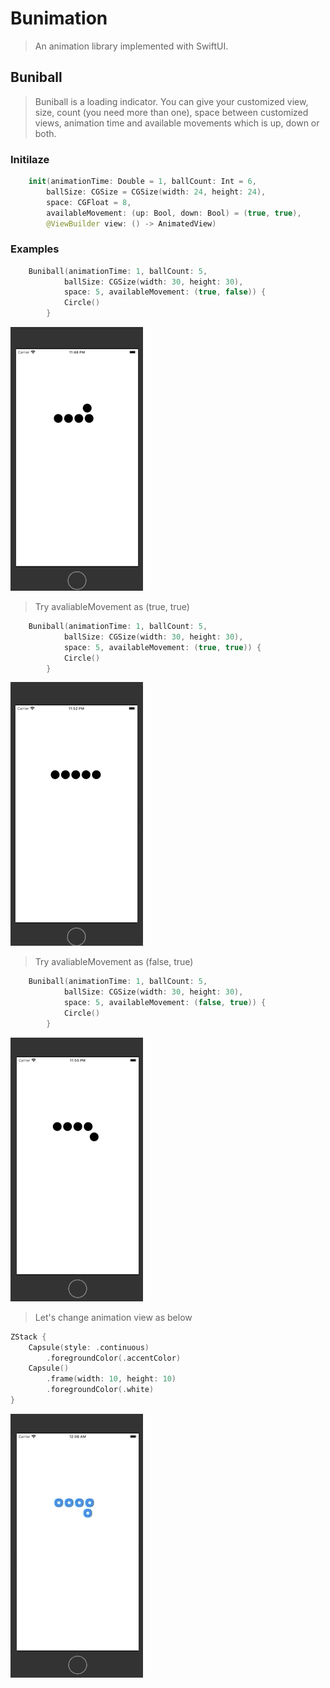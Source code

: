 # Bunimation

> An animation library implemented with SwiftUI. 

## Buniball

> Buniball is a loading indicator. You can give your customized view, size, count (you need more than one), space between customized views, animation time and available movements which is up, down or both. 

### Initilaze

```swift
    init(animationTime: Double = 1, ballCount: Int = 6,
        ballSize: CGSize = CGSize(width: 24, height: 24),
        space: CGFloat = 8, 
        availableMovement: (up: Bool, down: Bool) = (true, true), 
        @ViewBuilder view: () -> AnimatedView)
```
### Examples

```swift
    Buniball(animationTime: 1, ballCount: 5, 
            ballSize: CGSize(width: 30, height: 30), 
            space: 5, availableMovement: (true, false)) {
            Circle()
        }
```
![](Resources/buniball-1.gif)

> Try avaliableMovement as (true, true)
```swift
    Buniball(animationTime: 1, ballCount: 5, 
            ballSize: CGSize(width: 30, height: 30), 
            space: 5, availableMovement: (true, true)) {
            Circle()
        }
```

![](Resources/buniball-2.gif)

> Try avaliableMovement as (false, true)
```swift
    Buniball(animationTime: 1, ballCount: 5, 
            ballSize: CGSize(width: 30, height: 30), 
            space: 5, availableMovement: (false, true)) {
            Circle()
        }
```

![](Resources/buniball-3.gif)

> Let's change animation view as below

```swift
ZStack {
    Capsule(style: .continuous)
        .foregroundColor(.accentColor)
    Capsule()
        .frame(width: 10, height: 10)
        .foregroundColor(.white)
}
```

![](Resources/buniball-4.gif)
